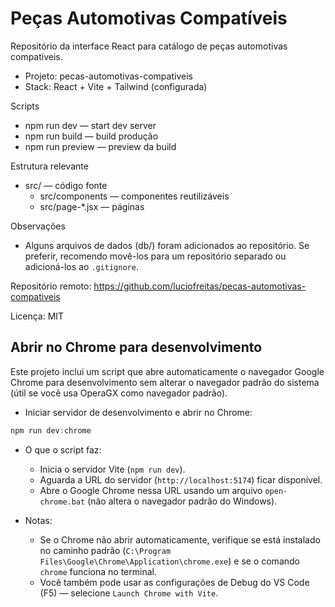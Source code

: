 # Peças Automotivas Compatíveis

Repositório da interface React para catálogo de peças automotivas compatíveis.

- Projeto: pecas-automotivas-compativeis
- Stack: React + Vite + Tailwind (configurada)

Scripts

- npm run dev — start dev server
- npm run build — build produção
- npm run preview — preview da build

Estrutura relevante

- src/ — código fonte
  - src/components — componentes reutilizáveis
  - src/page-*.jsx — páginas

Observações

- Alguns arquivos de dados (db/) foram adicionados ao repositório. Se preferir, recomendo movê-los para um repositório separado ou adicioná-los ao `.gitignore`.

Repositório remoto: https://github.com/luciofreitas/pecas-automotivas-compativeis

Licença: MIT

## Abrir no Chrome para desenvolvimento

Este projeto inclui um script que abre automaticamente o navegador Google Chrome para desenvolvimento sem alterar o navegador padrão do sistema (útil se você usa OperaGX como navegador padrão).

- Iniciar servidor de desenvolvimento e abrir no Chrome:

```powershell
npm run dev:chrome
```

- O que o script faz:
  - Inicia o servidor Vite (`npm run dev`).
  - Aguarda a URL do servidor (`http://localhost:5174`) ficar disponível.
  - Abre o Google Chrome nessa URL usando um arquivo `open-chrome.bat` (não altera o navegador padrão do Windows).

- Notas:
  - Se o Chrome não abrir automaticamente, verifique se está instalado no caminho padrão (`C:\Program Files\Google\Chrome\Application\chrome.exe`) e se o comando `chrome` funciona no terminal.
  - Você também pode usar as configurações de Debug do VS Code (F5) — selecione `Launch Chrome with Vite`.
